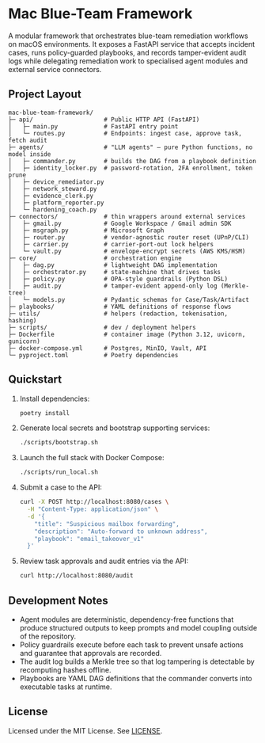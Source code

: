 # Mac Blue-Team Framework

A modular framework that orchestrates blue-team remediation workflows on macOS environments. It exposes a FastAPI service that accepts incident cases, runs policy-guarded playbooks, and records tamper-evident audit logs while delegating remediation work to specialised agent modules and external service connectors.

## Project Layout

```
mac-blue-team-framework/
├─ api/                    # Public HTTP API (FastAPI)
│   ├─ main.py             # FastAPI entry point
│   └─ routes.py           # Endpoints: ingest case, approve task, fetch audit
├─ agents/                 # "LLM agents" – pure Python functions, no model inside
│   ├─ commander.py        # builds the DAG from a playbook definition
│   ├─ identity_locker.py  # password-rotation, 2FA enrollment, token prune
│   ├─ device_remediator.py
│   ├─ network_steward.py
│   ├─ evidence_clerk.py
│   ├─ platform_reporter.py
│   └─ hardening_coach.py
├─ connectors/             # thin wrappers around external services
│   ├─ gmail.py            # Google Workspace / Gmail admin SDK
│   ├─ msgraph.py          # Microsoft Graph
│   ├─ router.py           # vendor-agnostic router reset (UPnP/CLI)
│   ├─ carrier.py          # carrier-port-out lock helpers
│   └─ vault.py            # envelope-encrypt secrets (AWS KMS/HSM)
├─ core/                   # orchestration engine
│   ├─ dag.py              # lightweight DAG implementation
│   ├─ orchestrator.py     # state-machine that drives tasks
│   ├─ policy.py           # OPA-style guardrails (Python DSL)
│   ├─ audit.py            # tamper-evident append-only log (Merkle-tree)
│   └─ models.py           # Pydantic schemas for Case/Task/Artifact
├─ playbooks/              # YAML definitions of response flows
├─ utils/                  # helpers (redaction, tokenisation, hashing)
├─ scripts/                # dev / deployment helpers
├─ Dockerfile              # container image (Python 3.12, uvicorn, gunicorn)
├─ docker-compose.yml      # Postgres, MinIO, Vault, API
└─ pyproject.toml          # Poetry dependencies
```

## Quickstart

1. Install dependencies:

   ```bash
   poetry install
   ```

2. Generate local secrets and bootstrap supporting services:

   ```bash
   ./scripts/bootstrap.sh
   ```

3. Launch the full stack with Docker Compose:

   ```bash
   ./scripts/run_local.sh
   ```

4. Submit a case to the API:

   ```bash
   curl -X POST http://localhost:8080/cases \
     -H "Content-Type: application/json" \
     -d '{
       "title": "Suspicious mailbox forwarding",
       "description": "Auto-forward to unknown address",
       "playbook": "email_takeover_v1"
     }'
   ```

5. Review task approvals and audit entries via the API:

   ```bash
   curl http://localhost:8080/audit
   ```

## Development Notes

- Agent modules are deterministic, dependency-free functions that produce structured outputs to keep prompts and model coupling outside of the repository.
- Policy guardrails execute before each task to prevent unsafe actions and guarantee that approvals are recorded.
- The audit log builds a Merkle tree so that log tampering is detectable by recomputing hashes offline.
- Playbooks are YAML DAG definitions that the commander converts into executable tasks at runtime.

## License

Licensed under the MIT License. See [LICENSE](LICENSE).
